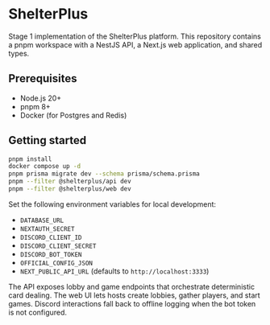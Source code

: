 # ShelterPlus

Stage 1 implementation of the ShelterPlus platform. This repository contains a pnpm workspace with a NestJS API, a Next.js web application, and shared types.

## Prerequisites

- Node.js 20+
- pnpm 8+
- Docker (for Postgres and Redis)

## Getting started

```bash
pnpm install
docker compose up -d
pnpm prisma migrate dev --schema prisma/schema.prisma
pnpm --filter @shelterplus/api dev
pnpm --filter @shelterplus/web dev
```

Set the following environment variables for local development:

- `DATABASE_URL`
- `NEXTAUTH_SECRET`
- `DISCORD_CLIENT_ID`
- `DISCORD_CLIENT_SECRET`
- `DISCORD_BOT_TOKEN`
- `OFFICIAL_CONFIG_JSON`
- `NEXT_PUBLIC_API_URL` (defaults to `http://localhost:3333`)

The API exposes lobby and game endpoints that orchestrate deterministic card dealing. The web UI lets hosts create lobbies, gather players, and start games. Discord interactions fall back to offline logging when the bot token is not configured.
